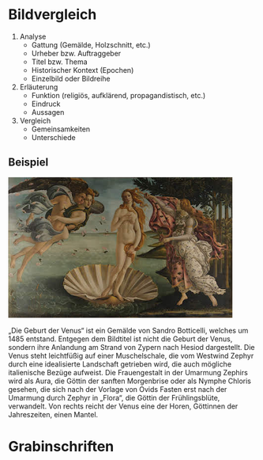 # Bildvergleich

1. Analyse
	- Gattung (Gemälde, Holzschnitt, etc.)
	- Urheber bzw. Auftraggeber
	- Titel bzw. Thema
	- Historischer Kontext (Epochen)
	- Einzelbild oder Bildreihe
1. Erläuterung
	- Funktion (religiös, aufklärend, propagandistisch, etc.)
	- Eindruck
	- Aussagen
1. Vergleich
	- Gemeinsamkeiten
	- Unterschiede

## Beispiel

![The Birth of Venus](../Working%20Materials/The%20Birth%20of%20Venus.png)

„Die Geburt der Venus“ ist ein Gemälde  von Sandro Botticelli, welches um 1485 entstand.
Entgegen dem Bildtitel ist nicht die Geburt der Venus, sondern ihre Anlandung am Strand von Zypern nach Hesiod dargestellt. Die Venus steht leichtfüßig auf einer Muschelschale, die vom Westwind Zephyr durch eine idealisierte Landschaft getrieben wird, die auch mögliche italienische Bezüge aufweist. Die Frauengestalt in der Umarmung Zephirs wird als Aura, die Göttin der sanften Morgenbrise oder als Nymphe Chloris gesehen, die sich nach der Vorlage von Ovids Fasten erst nach der Umarmung durch Zephyr in „Flora“, die Göttin der Frühlingsblüte, verwandelt. Von rechts reicht der Venus eine der Horen, Göttinnen der Jahreszeiten, einen Mantel. 

# Grabinschriften
